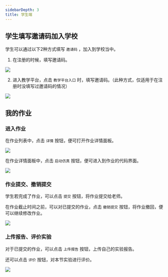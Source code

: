 ```yaml
---
sidebarDepth: 3
title: 学生端
---
```


## 学生填写邀请码加入学校

学生可以通过以下2种方式填写 `邀请码` ，加入到学校当中。

1. 在注册的时候，填写邀请码。

<img src="/image/14.png" />

2. 进入教学平台，点击 `教学平台入口` 时，填写邀请码。（此种方式，仅适用于在注册时没填写过邀请码的情况）

<img src="/image/15.png" />

## 我的作业

### 进入作业

在作业列表中，点击 `详情` 按钮，便可打开作业详情面板。

<img src="/image/16.png" />

在作业详情面板中，点击 `启动仿真` 按钮，便可进入到作业的代码界面。

<img src="/image/17.png" />

### 作业提交、撤销提交

学生若完成了作业，可以点击 `提交` 按钮，将作业提交给老师。

在作业截止时间之前，可以对已提交的作业，点击 `撤销提交` 按钮，将作业撤回，便可以继续修改作业。

<img src="/image/18.png" />

### 上传报告、评价实验

对于已提交的作业，可以点击 `上传报告` 按钮，上传自己的实验报告。

还可以点击 `评价` 按钮，对本节实验进行评价。

<img src="/image/19.png" />